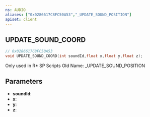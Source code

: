 ```yaml
---
ns: AUDIO
aliases: ["0x0286617C8FC50A53","_UPDATE_SOUND_POSITION"]
apiset: client
---
```

## UPDATE_SOUND_COORD

```c
// 0x0286617C8FC50A53
void UPDATE_SOUND_COORD(int soundId,float x,float y,float z);
```

Only used in R* SP Scripts
Old Name: _UPDATE_SOUND_POSITION

## Parameters
* **soundId**:
* **x**:
* **y**:
* **z**:



